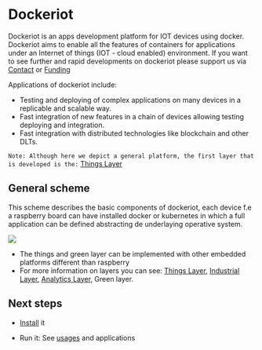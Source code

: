 # Dockeriot

Dockeriot is an apps development platform for IOT devices using docker.
Dockeriot aims to enable all the features of containers for applications
under an Internet of things (IOT - cloud enabled) environment. If you want to see further and rapid developments on dockeriot please support us via  [Contact](CONTACT.md) or [Funding](.github/FUNDING.yml)

Applications of dockeriot include: 
* Testing and deploying of complex applications on many devices in a replicable and scalable way. 
* Fast integration of new features in a chain of devices allowing testing deploying and integration.
* Fast integration with distributed technologies like blockchain and other DLTs.

```Note: Although here we depict a general platform, the first layer that is developed is the:``` [Things Layer](ThingsLayer.md)

## General scheme
This scheme describes the basic components of dockeriot, each device f.e a raspberry board can have installed docker or kubernetes in which 
a full application can be defined abstracting de underlaying operative system. 

<img src="./images/IotPlatform.jpeg">


* The things and green layer can be implemented with other embedded platforms different than raspberry
* For more information on layers you can see: [Things Layer](ThingsLayer.md), [Industrial Layer](IndustrialLayer.md), [Analytics Layer](AnalyticsLayer.md), Green layer. 

## Next steps

* [Install](installation.md) it

* Run it: See [usages](USAGES.md) and applications


